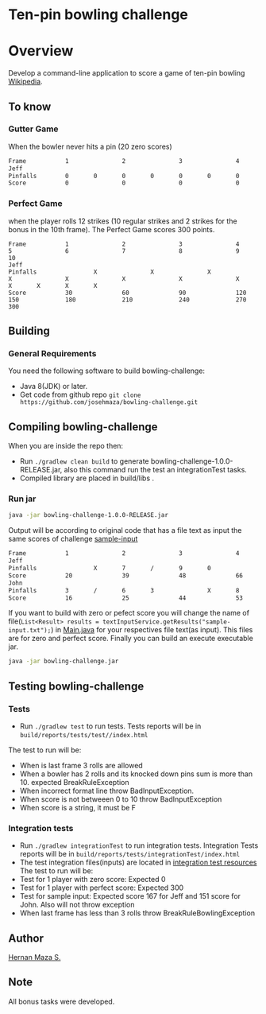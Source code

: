 
# Ten-pin bowling challenge

# Overview
Develop a command-line application to score a game of ten-pin bowling
[Wikipedia](https://en.wikipedia.org/wiki/Ten-pin_bowling#Rules_of_play).

## To know

### Gutter Game
When the bowler never hits a pin (20 zero scores)
```sh
Frame           1               2               3               4               5               6               7               8               9               10
Jeff
Pinfalls        0       0       0       0       0       0       0       0       0       0       0       0       0       0       0       0       0       0       0       0       0       
Score           0               0               0               0               0               0               0               0               0               0
```
### Perfect Game
when the player rolls 12 strikes (10 regular strikes and 2 strikes for the bonus in the 10th frame). The Perfect Game scores 300 points.
```
Frame           1               2               3               4               5               6               7               8               9               10
Jeff
Pinfalls                X               X               X               X               X               X               X               X               X       X       X       X
Score           30              60              90              120             150             180             210             240             270             300
```


## Building

### General Requirements

You need the following software to build bowling-challenge:

* Java 8(JDK) or later.
* Get code from github repo `git clone https://github.com/josehmaza/bowling-challenge.git` 

## Compiling bowling-challenge 
When you are inside the repo then:
* Run `./gradlew clean build` to generate bowling-challenge-1.0.0-RELEASE.jar, also this command run the test an integrationTest tasks.
* Compiled library are placed in build/libs .

### Run jar

```sh
java -jar bowling-challenge-1.0.0-RELEASE.jar
```
Output will be according to original code that has a file text as input the same scores of challenge  [sample-input](src/main/resources/sample-input.txt)
```sh
Frame           1               2               3               4               5               6               7               8               9               10
Jeff
Pinfalls                X       7       /       9       0               X       0       8       8       /       F       6               X               X       X       8       1
Score           20              39              48              66              74              84              90              120             148             167
John
Pinfalls        3       /       6       3               X       8       1               X               X       9       0       7       /       4       4       X       9       0
Score           16              25              44              53              82              101             110             124             132             151
```

If you want to build with zero or pefect score you will change the name of file(`List<Result> results = textInputService.getResults("sample-input.txt");`) in  [Main.java](src/main/java/com/jobsity/challenge/view/Main.java) for your respectives file text(as input). This files are for zero and perfect score. Finally you can build an execute executable jar.

```sh
java -jar bowling-challenge.jar
```


## Testing bowling-challenge
### Tests
* Run `./gradlew test` to run tests. Tests reports will be in `build/reports/tests/test//index.html`

The test to run will be: 
* When is last frame 3 rolls are allowed
* When a bowler has 2 rolls and its knocked down pins sum is more than 10. expected BreakRuleException
* When incorrect format line throw BadInputException.
* When score is not betweeen 0 to 10 throw BadInputException	
* When score is a string, it must be F

### Integration tests
* Run `./gradlew integrationTest` to run integration tests. Integration Tests reports will be in `build/reports/tests/integrationTest/index.html`
* The test integration files(inputs) are located in [integration test resources](src/integrationTest/resources/)
The test to run will be: 
* Test for 1 player with zero score: Expected 0
* Test for 1 player with perfect score: Expected 300	
* Test for sample input: Expected score 167 for Jeff and 151 score for John. Also will not throw exception	
* When last frame has less than 3 rolls throw BreakRuleBowlingException

## Author
[Hernan Maza S.](mailto:josehmaza@gmail.com)
## Note
All bonus tasks were developed. 
